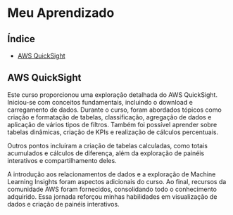 # Meu Aprendizado

## Índice

- [AWS QuickSight](#aws-quicksight)

## AWS QuickSight

Este curso proporcionou uma exploração detalhada do AWS QuickSight. Iniciou-se com conceitos fundamentais, incluindo o download e carregamento de dados.
Durante o curso, foram abordados tópicos como criação e formatação de tabelas, classificação, agregação de dados e aplicação de vários tipos de filtros. Também foi possível aprender sobre tabelas dinâmicas, criação de KPIs e realização de cálculos percentuais.

Outros pontos incluíram a criação de tabelas calculadas, como totais acumulados e cálculos de diferença, além da exploração de painéis interativos e compartilhamento deles.

A introdução aos relacionamentos de dados e a exploração de Machine Learning Insights foram aspectos adicionais do curso. Ao final, recursos da comunidade AWS foram fornecidos, consolidando todo o conhecimento adquirido. Essa jornada reforçou minhas habilidades em visualização de dados e criação de painéis interativos.